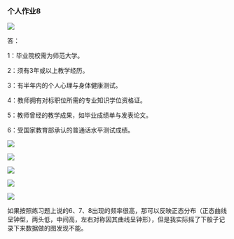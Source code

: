 ### 个人作业8

![](https://github.com/ChanKimFung/IT-homework/blob/master/pic/8t1.png)

答：

1：毕业院校需为师范大学。

2：须有3年或以上教学经历。

3：有半年内的个人心理与身体健康测试。

4：教师拥有对标职位所需的专业知识学位资格证。

5：教师曾经的教学成果，如毕业成绩单与发表论文。

6：受国家教育部承认的普通话水平测试成绩。

![](https://github.com/ChanKimFung/IT-homework/blob/master/pic/8t2.png)

![](https://github.com/ChanKimFung/IT-homework/blob/master/pic/821.jpg)

![](https://github.com/ChanKimFung/IT-homework/blob/master/pic/822.jpg)

![](https://github.com/ChanKimFung/IT-homework/blob/master/pic/8t3.png)

![](https://github.com/ChanKimFung/IT-homework/blob/master/pic/83.jpg)

如果按照练习题上说的6、7、8出现的频率很高，那可以反映正态分布（正态曲线呈钟型，两头低，中间高，左右对称因其曲线呈钟形），但是我实际摇了下骰子记录下来数据做的图发现不能。
